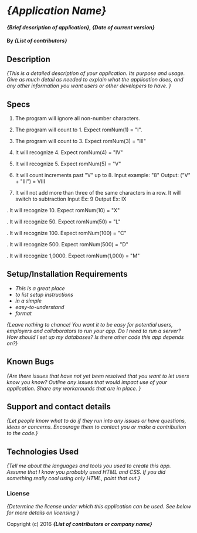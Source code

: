 # _{Application Name}_

#### _{Brief description of application}, {Date of current version}_

#### By _**{List of contributors}**_

## Description

_{This is a detailed description of your application. Its purpose and usage.  Give as much detail as needed to explain what the application does, and any other information you want users or other developers to have. }_

## Specs

1. The program will ignore all non-number characters.

2. The program will count to 1. Expect romNum(1) = "I".

3. The program will count to 3. Expect romNum(3) = "III"

4. It will recognize 4. Expect romNum(4) = "IV"

5. It will recognize 5. Expect romNum(5) = "V"

6. It will count increments past "V" up to 8.
    Input example: "8"
    Output: ("V" + "III") = VIII

7.  It will not add more than three of the same characters in a row. It will switch to subtraction
    Input Ex: 9
    Output Ex: IX

. It will recognize 10. Expect romNum(10) = "X"

. It will recognize 50. Expect romNum(50) = "L"

. It will recognize 100. Expect romNum(100) = "C"

. It will recognize 500. Expect romNum(500) = "D"

. It will recognize 1,0000. Expect romNum(1,000) = "M"


## Setup/Installation Requirements

* _This is a great place_
* _to list setup instructions_
* _in a simple_
* _easy-to-understand_
* _format_

_{Leave nothing to chance! You want it to be easy for potential users, employers and collaborators to run your app. Do I need to run a server? How should I set up my databases? Is there other code this app depends on?}_

## Known Bugs

_{Are there issues that have not yet been resolved that you want to let users know you know?  Outline any issues that would impact use of your application.  Share any workarounds that are in place. }_

## Support and contact details

_{Let people know what to do if they run into any issues or have questions, ideas or concerns.  Encourage them to contact you or make a contribution to the code.}_

## Technologies Used

_{Tell me about the languages and tools you used to create this app. Assume that I know you probably used HTML and CSS. If you did something really cool using only HTML, point that out.}_

### License

*{Determine the license under which this application can be used.  See below for more details on licensing.}*

Copyright (c) 2016 **_{List of contributors or company name}_**
